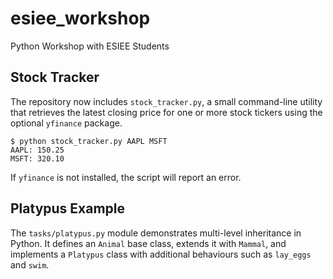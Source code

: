 # esiee_workshop
Python Workshop with ESIEE Students

## Stock Tracker

The repository now includes `stock_tracker.py`, a small command-line
utility that retrieves the latest closing price for one or more stock
tickers using the optional `yfinance` package.

```
$ python stock_tracker.py AAPL MSFT
AAPL: 150.25
MSFT: 320.10
```

If `yfinance` is not installed, the script will report an error.

## Platypus Example

The `tasks/platypus.py` module demonstrates multi-level inheritance in
Python. It defines an `Animal` base class, extends it with `Mammal`, and
implements a `Platypus` class with additional behaviours such as
`lay_eggs` and `swim`.
